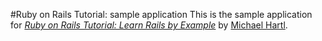  #Ruby on Rails Tutorial: sample application
 This is the sample application for
 [*Ruby on Rails Tutorial: Learn Rails by Example*](http://railstutorial.org/)
 by [Michael Hartl](http://michaelhartl.com/).